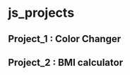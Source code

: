 # js_projects
<h2>Project_1 : <span>Color Changer</span></h2>
<h2>Project_2 : <span>BMI calculator</span></h2
